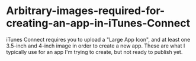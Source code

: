 Arbitrary-images-required-for-creating-an-app-in-iTunes-Connect
===============================================================

iTunes Connect requires you to upload a "Large App Icon", and at least one 3.5-inch and 4-inch image in order to create a new app.  These are what I typically use for an app I'm trying to create, but not ready to publish yet.
